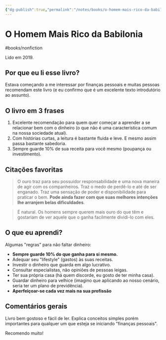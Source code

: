 ```yaml
---
{"dg-publish":true,"permalink":"/notes/books/o-homem-mais-rico-da-babilonia/","tags":["books"]}
---
```



# O Homem Mais Rico da Babilonia

#books/nonfiction

Lido em 2019.

## Por que eu li esse livro?

Estava começando a me interessar por finanças pessoais e muitas pessoas recomendam este livro (e eu confirmo que é um excelente texto introdutório ao assunto).

## O livro em 3 frases

1. Excelente recomendação para quem quer começar a aprender a se relacionar bem com o dinheiro (o que não é uma característica comum na nossa sociedade atual).
2. Com histórias curtas, a leitura é bastante fluida e leve. E mesmo assim passa bastante sabedoria.
3. Sempre guarde 10% de sua receita para você mesmo (poupança ou investimento).


## Citações favoritas

> O ouro traz para seu possuidor responsabilidade e uma nova maneira de agir com os companheiros. Traz o medo de perdê-lo e até de ser enganado. Traz uma sensação de poder e disponibilidade para praticar o bem. **Pode ainda fazer com que suas melhores intenções lhe arranjem belas dificuldades**.

> É natural. Os homens sempre querem mais ouro do que têm e gostariam de ver aquele que o ganha facilmente dividi-lo com eles.


## O que eu aprendi?

Algumas "regras" para não faltar dinheiro:

- **Sempre guarde 10% do que ganha para si mesmo.**
- Adequar seu "lifestyle" (gastos) às suas receitas.
- Investir o dinheiro que guarda em algo lucrativo.
- Consultar especialistas, não opiniões de pessoas leigas.
- Ter sua própria casa (há quem discorde, eu gosto de ter minha casa).
- Guardar dinheiro para velhice (imagino que aplicando ao nosso cenário, seria ter um plano de previdência).
- **Aperfeiçoar-se cada vez mais na sua profissão**

## Comentários gerais

Livro bem gostoso e fácil de ler. Explica conceitos simples porém importantes para qualquer um que esteja se iniciando "finanças pessoais".

Recomendo muito!
